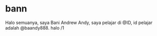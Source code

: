 # bann
Halo semuanya, saya Bani Andrew Andy, saya pelajar di @ID, id pelajar adalah @baandy888. halo
/1
